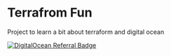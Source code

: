 # Terrafrom Fun

Project to learn a bit about terraform and digital ocean

[![DigitalOcean Referral Badge](https://web-platforms.sfo2.digitaloceanspaces.com/WWW/Badge%202.svg)](https://www.digitalocean.com/?refcode=535e301fb388&utm_campaign=Referral_Invite&utm_medium=Referral_Program&utm_source=badge)